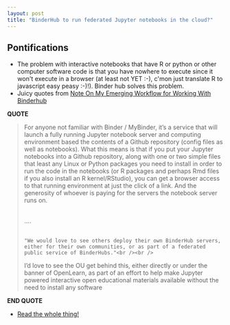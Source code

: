 ```yaml
---
layout: post
title: "BinderHub to run federated Jupyter notebooks in the cloud?"
---
```


## Pontifications

* The problem with interactive notebooks that have R or python or other computer software code is that you have nowhere to execute since it won't execute in a browser (at least not YET :-), c'mon just translate R to javascript easy peasy :-)!). Binder hub solves this problem.
* Juicy quotes from [Note On My Emerging Workflow for Working With Binderhub](https://blog.ouseful.info/2017/12/01/my-emerging-workflow-for-working-with-binderhub/)

**QUOTE**

<blockquote>

For anyone not familiar with Binder / MyBinder, it’s a service that will launch a fully running Jupyter notebook server and computing environment based the contents of a Github repository (config files as well as notebooks).  What this means is that if you put your Jupyter notebooks into a Github repository, along with one or two simple files that least any Linux or Python packages you need to install in order to run the code in the notebooks (or R packages and perhaps Rmd files if you also install an R kernel/RStudio), you can get a browser access to that running environment at just the click of a link. And the generosity of whoever is paying for the servers the notebook server runs on.<br /><br />

....<br /><br />

    "We would love to see others deploy their own BinderHub servers, either for their own communities, or as part of a federated public service of BinderHubs."<br /><br />

I’d love to see the OU get behind this, either directly or under the banner of OpenLearn, as part of an effort to help make Jupyter powered interactive open educational materials available without the need to install any software


</blockquote>

**END QUOTE**

* [Read the whole thing!](https://blog.ouseful.info/2017/12/01/my-emerging-workflow-for-working-with-binderhub/)
